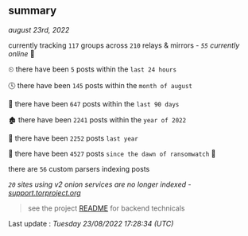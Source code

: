 
## summary
_august 23rd, 2022_

currently tracking `117` groups across `210` relays & mirrors - _`55` currently online_ 📡

⏲ there have been `5` posts within the `last 24 hours`

🕓 there have been `145` posts within the `month of august`

📅 there have been `647` posts within the `last 90 days`

🏚 there have been `2241` posts within the `year of 2022`

🚀 there have been `2252` posts `last year`

🦕 there have been `4527` posts `since the dawn of ransomwatch` 🐣

there are `56` custom parsers indexing posts

_`20` sites using v2 onion services are no longer indexed - [support.torproject.org](https://support.torproject.org/onionservices/v2-deprecation/)_

> see the project [README](https://github.com/jmousqueton/ransomwatch#readme) for backend technicals



Last update : _Tuesday 23/08/2022 17:28:34 (UTC)_

